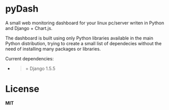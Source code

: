 pyDash
======

A small web monitoring dashboard for your linux pc/server writen in Python and Django + Chart.js.

The dashboard is built using only Python libraries available in the main Python distribution, trying to create a small list of dependecies without the need of installing many packages or libraries.


Current dependencies:

  - >= Django 1.5.5



License
=======

**MIT**
